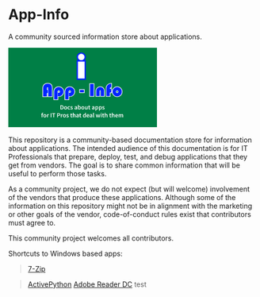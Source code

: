 # App-Info
A community sourced information store about applications.

[<img src="media/App-Info.png" alt="App-Info logo" width="300" />](media/App-Info.png)

This repository is a community-based documentation store for information about applications.  The intended audience of this documentation is for IT Professionals that prepare, deploy, test, and debug applications that they get from vendors.  The goal is to share common information that will be useful to perform those tasks.

As a community project, we do not expect (but will welcome) involvement of the vendors that produce these applications.  Although some of the information on this repository might not be in alignment with the marketing or other goals of the vendor, code-of-conduct rules exist that contributors must agree to.

This community project welcomes all contributors.

Shortcuts to Windows based apps:

> [7-Zip](docs/Windows/7-Zip/ReadMe.md)

> [ActivePython](docs/Windows/Active%20State//ActivePython/ReadMe.md)
> [Adobe Reader DC](docs/Windows/Adobe/AdobeReader%20DC/ReadMe.md)
test